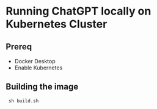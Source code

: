 # Running ChatGPT locally on Kubernetes Cluster

## Prereq

- Docker Desktop
- Enable Kubernetes


## Building the image

```
 sh build.sh
```

## 
